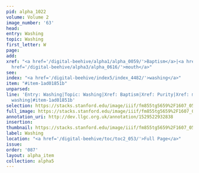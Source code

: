 ```yaml
---
pid: alpha_1022
volume: Volume 2
image_number: '63'
head: 
entry: Washing
topic: Washing
first_letter: W
page: 
add: 
xref: "<a href='/digital-beehive/alpha1/alpha_0059/'>Baptism</a>|<a href='/digital-beehive/alpha4/alpha_0761/'>Purity</a>|<a
  href='/digital-beehive/alpha3/alpha_0616/'>mouth</a>"
see: 
index: "<a href='/digital-beehive/index5/index_4482/'>washing</a>"
item: "#item-1ad01851b"
unparsed: 
line: 'Entry: Washing|Topic: Washing|Xref: Baptism|Xref: Purity|Xref: mouth|Index:
  washing|#item-1ad01851b'
selection: https://stacks.stanford.edu/image/iiif/fm855tg5659%2F1607_0530/330,4310,3003,417/full/0/default.jpg
full_image: https://stacks.stanford.edu/image/iiif/fm855tg5659%2F1607_0530/full/full/0/default.jpg
annotation_uri: http://dev.llgc.org.uk/annotation/1529522932838
insertion: 
thumbnail: https://stacks.stanford.edu/image/iiif/fm855tg5659%2F1607_0530/330,4310,600,180/250,/0/default.jpg
label: Washing
location: "<a href='/digital-beehive/toc/toc2_053/'>Full Page</a>"
issue: 
order: '087'
layout: alpha_item
collection: alpha5
---
```

